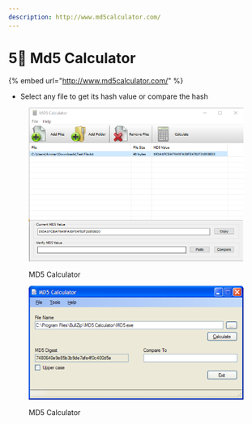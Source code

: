 ```yaml
---
description: http://www.md5calculator.com/
---
```


# 5⃣ Md5 Calculator

{% embed url="http://www.md5calculator.com/" %}

* Select any file to get its hash value or compare the hash

<div align="left">

<figure><img src="../../.gitbook/assets/image (1).png" alt=""><figcaption><p>MD5 Calculator</p></figcaption></figure>

</div>

<div align="left">

<figure><img src="../../.gitbook/assets/image (15).png" alt=""><figcaption><p>MD5 Calculator</p></figcaption></figure>

</div>
